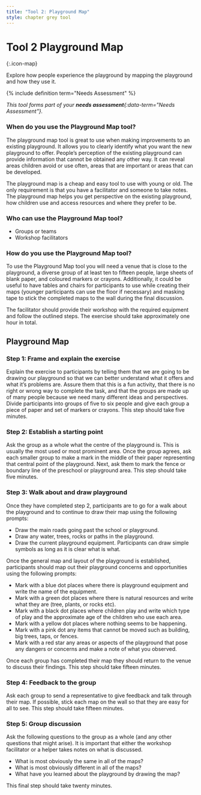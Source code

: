 ```yaml
---
title: "Tool 2: Playground Map"
style: chapter grey tool
---
```


# **Tool 2** Playground Map
{:.icon-map}

Explore how people experience the playground by mapping the playground and how they use it.

{% include definition term="Needs Assessment" %}

*This tool forms part of your **needs assessment**{:data-term="Needs Assessment"}.*

### When do you use the Playground Map tool?

The playground map tool is great to use when making improvements to an existing playground. It allows you to clearly identify what you want the new playground to offer. People’s perception of the existing playground can provide information that cannot be obtained any other way. It can reveal areas children avoid or use often, areas that are important or areas that can be developed.

The playground map is a cheap and easy tool to use with young or old. The only requirement is that you have a facilitator and someone to take notes. The playground map helps you get perspective on the existing playground, how children use and access resources and where they prefer to be.

### Who can use the Playground Map tool?

-   Groups or teams
-   Workshop facilitators

### How do you use the Playground Map tool?

To use the Playground Map tool you will need a venue that is close to the playground, a diverse group of at least ten to fifteen people, large sheets of blank paper, and coloured markers or crayons. Additionally, it could be useful to have tables and chairs for participants to use while creating their maps (younger participants can use the floor if necessary) and masking tape to stick the completed maps to the wall during the final discussion.

The facilitator should provide their workshop with the required equipment and follow the outlined steps. The exercise should take approximately one hour in total.

## Playground Map

### Step 1: Frame and explain the exercise

Explain the exercise to participants by telling them that we are going to be drawing our playground so that we can better understand what it offers and what it’s problems are. Assure them that this is a fun activity, that there is no right or wrong way to complete the task, and that the groups are made up of many people because we need many different ideas and perspectives. Divide participants into groups of five to six people and give each group a piece of paper and set of markers or crayons. This step should take five minutes.

### Step 2: Establish a starting point

Ask the group as a whole what the centre of the playground is. This is usually the most used or most prominent area. Once the group agrees, ask each smaller group to make a mark in the middle of their paper representing that central point of the playground. Next, ask them to mark the fence or boundary line of the preschool or playground area. This step should take five minutes.

### Step 3: Walk about and draw playground

Once they have completed step 2, participants are to go for a walk about the playground and to continue to draw their map using the following prompts:

-   Draw the main roads going past the school or playground.
-   Draw any water, trees, rocks or paths in the playground.
-   Draw the current playground equipment. Participants can draw simple symbols as long as it is clear what is what.

Once the general map and layout of the playground is established, participants should map out their playground concerns and opportunities using the following prompts:

-   Mark with a blue dot places where there is playground equipment and write the name of the equipment.
-   Mark with a green dot places where there is natural resources and write what they are (tree, plants, or rocks etc).
-   Mark with a black dot places where children play and write which type of play and the approximate age of the children who use each area.
-   Mark with a yellow dot places where nothing seems to be happening.
-   Mark with a pink dot any items that cannot be moved such as building, big trees, taps, or fences.
-   Mark with a red star any areas or aspects of the playground that pose any dangers or concerns and make a note of what you observed.

Once each group has completed their map they should return to the venue to discuss their findings. This step should take fifteen minutes.

### Step 4: Feedback to the group

Ask each group to send a representative to give feedback and talk through their map. If possible, stick each map on the wall so that they are easy for all to see. This step should take fifteen minutes.

### Step 5: Group discussion

Ask the following questions to the group as a whole (and any other questions that might arise). It is important that either the workshop facilitator or a helper takes notes on what is discussed.

-   What is most obviously the same in all of the maps?
-   What is most obviously different in all of the maps?
-   What have you learned about the playground by drawing the map?

This final step should take twenty minutes.
